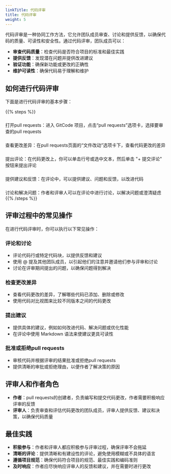 ```yaml
---
linkTitle: 代码评审
title: 代码评审
weight: 5
---
```


代码评审是一种协同工作方法，它允许团队成员审查、讨论和提供反馈，以确保代码的质量、可读性和安全性。通过代码评审，团队成员可以：

- **审查代码质量**：检查代码是否符合项目的标准和最佳实践
- **提供反馈**：发现潜在问题并提供改进建议
- **验证功能**：确保新功能或更改的正确性
- **维护可读性**：确保代码易于理解和维护

## 如何进行代码评审

下面是进行代码评审的基本步骤：

{{% steps %}}

### 
打开pull requests：进入 GitCode 项目，点击“pull requests”选项卡，选择要审查的pull requests

### 
查看更改差异：在pull requests页面的“文件改动”选项卡下，查看代码更改的差异

### 
提出评论：在代码更改上，你可以单击行号或选中文本，然后单击 "+ 提交评论" 按钮来提出评论

### 
提供建议和反馈：在评论中，可以提供建议、问题和反馈，以改进代码

### 
讨论和解决问题：作者和评审人可以在评论中进行讨论，以解决问题或澄清疑虑
{{% /steps %}}


## 评审过程中的常见操作

在进行代码评审时，你可以执行以下常见操作：

### 评论和讨论

- 评论代码行或特定代码块，以提供反馈和建议
- 使用 @ 提及其他团队成员，以引起他们的注意并邀请他们参与评审和讨论
- 讨论在评审期间提出的问题，以确保问题得到解决

### 检查更改差异

- 查看代码更改的差异，了解哪些代码已添加、删除或修改
- 使用代码对比视图来比较不同版本之间的代码更改

### 提出建议

- 提供具体的建议，例如如何改进代码、解决问题或优化性能
- 在评论中使用 Markdown 语法来使建议更具可读性

### 批准或拒绝pull requests

- 审核代码并根据评审的结果批准或拒绝pull requests
- 提供清晰的审批或拒绝理由，以便作者了解决策的原因

## 评审人和作者角色

- **作者**：pull requests的创建者，负责编写和提交代码更改，作者需要积极响应评审的反馈
- **评审人**：负责审查和评估代码更改的团队成员，评审人提供反馈、建议和决策，以确保代码质量

## 最佳实践

- **积极参与**：作者和评审人都应积极参与评审过程，确保评审不会拖延
- **清晰的评论**：提供清晰和有建设性的评论，避免使用模糊或不具体的语言
- **遵循项目规范**：确保代码符合项目的规范、最佳实践和编码准则
- **及时响应**：作者应尽快响应评审人的反馈和建议，并在需要时进行更改
